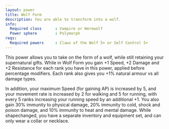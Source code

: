 ```yaml
---
layout: power
title: Wolf Form
description: You are able to transform into a wolf.
info:
  Required class      : Vampire or Werewolf
  Power sphere        : Polymorph
reqs:
  Required powers     : Claws of the Wolf 5+ or Self Control 5+
---
```


This power allows you to take on the form of a wolf, while still retaining your
supernatural gifts.  While in Wolf Form you gain +1 Speed, +2 Damage and +2
Resistance for each rank you have in this power, applied before percentage
modifiers.  Each rank also gives you +1% natural armour vs all damage types.

In addition, your maximum Speed (for gaining AP) is increased by 5, and your
movement rate is increased by 2 for walking and 5 for running, with every 5
ranks increasing your running speed by an additional +1.  You also gain 30%
immunity to physical damage, 20% immunity to cold, shock and poison damage,
and 10% immunity to heat and mental damage.  While shapechanged, you have a
separate inventory and equipment set, and can only wear a collar or necklace.
